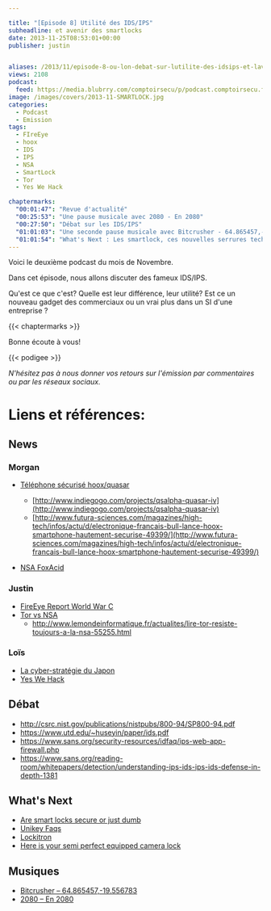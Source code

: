 ```yaml
---

title: "[Episode 8] Utilité des IDS/IPS"
subheadline: et avenir des smartlocks
date: 2013-11-25T08:53:01+00:00
publisher: justin


aliases: /2013/11/episode-8-ou-lon-debat-sur-lutilite-des-idsips-et-lavenir-des-smartlocks/
views: 2108
podcast:
  feed: https://media.blubrry.com/comptoirsecu/p/podcast.comptoirsecu.fr/CSEC.EP08.2013-11-22.IDS.mp3
image: /images/covers/2013-11-SMARTLOCK.jpg
categories:
  - Podcast
  - Emission
tags:
  - FIreEye
  - hoox
  - IDS
  - IPS
  - NSA
  - SmartLock
  - Tor
  - Yes We Hack

chaptermarks:
  "00:01:47": "Revue d'actualité"
  "00:25:53": "Une pause musicale avec 2080 - En 2080"
  "00:27:50": "Débat sur les IDS/IPS"
  "01:01:03": "Une seconde pause musicale avec Bitcrusher - 64.865457,-19.556783"
  "01:01:54": "What's Next : Les smartlock, ces nouvelles serrures technologiques"
---
```

Voici le deuxième podcast du mois de Novembre.

Dans cet épisode, nous allons discuter des fameux IDS/IPS.

Qu'est ce que c'est? Quelle est leur différence, leur utilité? Est ce un nouveau gadget des commerciaux ou un vrai plus dans un SI d'une entreprise ?

{{< chaptermarks >}}

Bonne écoute à vous!


{{< podigee >}}

_N'hésitez pas à nous donner vos retours sur l'émission par commentaires ou par les réseaux sociaux._

# Liens et références:

## News

### Morgan

- [Téléphone sécurisé hoox/quasar](http://techcrunch.com/2013/10/09/quasar-iv-encrypted-ninja-smartphone-goes-into-production-despite-indiegogo-failure/)
  - [http://www.indiegogo.com/projects/qsalpha-quasar-iv](http://www.indiegogo.com/projects/qsalpha-quasar-iv)
  - [http://www.futura-sciences.com/magazines/high-tech/infos/actu/d/electronique-francais-bull-lance-hoox-smartphone-hautement-securise-49399/](http://www.futura-sciences.com/magazines/high-tech/infos/actu/d/electronique-francais-bull-lance-hoox-smartphone-hautement-securise-49399/)

-  [NSA FoxAcid](https://www.schneier.com/blog/archives/2013/10/how_the_nsa_att.html)


### Justin

- [FireEye Report World War C](http://securityaffairs.co/wordpress/18294/security/fireeye-nation-state-driven-cyber-attacks.html)
- [Tor vs NSA](http://securityaffairs.co/wordpress/18397/hacking/tor-anonymity-tor-stinks.html)
  - http://www.lemondeinformatique.fr/actualites/lire-tor-resiste-toujours-a-la-nsa-55255.html

### Loïs

- [La cyber-stratégie du Japon](http://si-vis.blogspot.fr/2013/09/la-strategie-cybersecurite-du-japon.html)
- [Yes We Hack](http://www.undernews.fr/culture-web-emploi/emploi-carriere/yeswehack-le-portail-qui-permet-de-recruter-un-hacker.html)


## Débat

- <http://csrc.nist.gov/publications/nistpubs/800-94/SP800-94.pdf>
- <https://www.utd.edu/~huseyin/paper/ids.pdf>
- <https://www.sans.org/security-resources/idfaq/ips-web-app-firewall.php>
- <https://www.sans.org/reading-room/whitepapers/detection/understanding-ips-ids-ips-ids-defense-in-depth-1381>

## What's Next

- [Are smart locks secure or just dumb](http://gizmodo.com/are-smart-locks-secure-or-just-dumb-511093690)
- [Unikey Faqs](http://www.unikey.com/faqs/)
- [Lockitron](https://lockitron.com/preorder)
- [Here is your semi perfect equipped camera lock](http://gizmodo.com/heres-your-semi-perfect-camera-equipped-smart-lock-511004584)

## Musiques
- [Bitcrusher – 64.865457,-19.556783](http://www.google.com/url?q=http%3A%2F%2Fwww.dataglitch.org%2Freleases%2F0013%2Fmp3%2F01%2520-%2520Bitcrusher%2520-%252064.865457%2C-19.556783.mp3&sa=D&sntz=1&usg=AFQjCNEp4quU2uhkZZK4arm9yDCUtOZDWQ)
- [2080 – En 2080](https://soundcloud.com/2080/en-2080-snippet?in=2080/sets/electrochipdiscopop-snippet)
